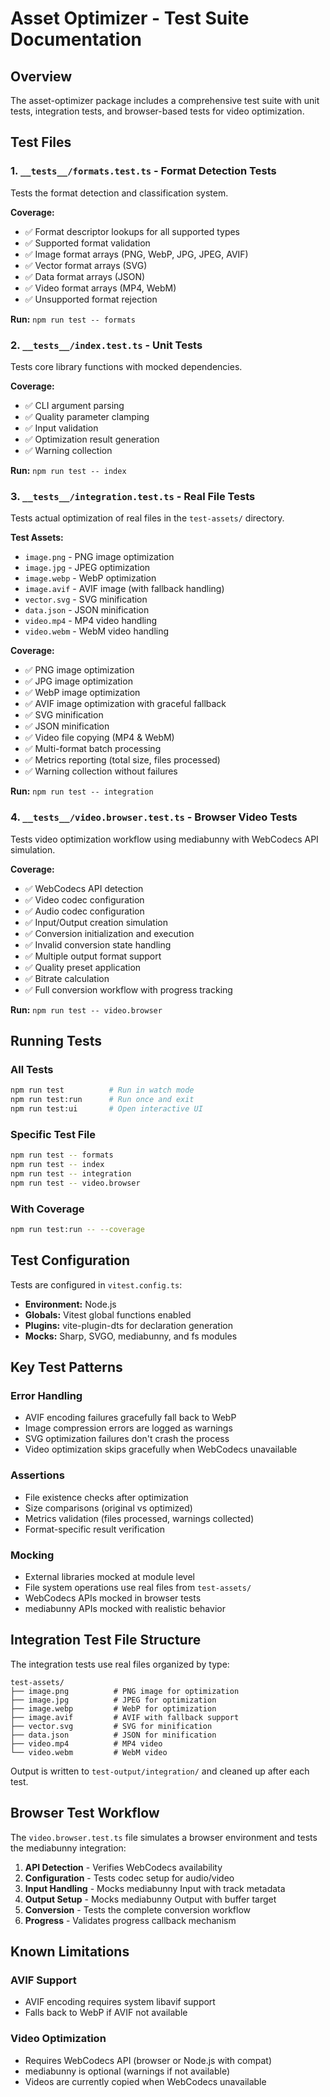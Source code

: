 # Asset Optimizer - Test Suite Documentation

## Overview

The asset-optimizer package includes a comprehensive test suite with unit tests, integration tests, and browser-based tests for video optimization.

## Test Files

### 1. `__tests__/formats.test.ts` - Format Detection Tests
Tests the format detection and classification system.

**Coverage:**
- ✅ Format descriptor lookups for all supported types
- ✅ Supported format validation
- ✅ Image format arrays (PNG, WebP, JPG, JPEG, AVIF)
- ✅ Vector format arrays (SVG)
- ✅ Data format arrays (JSON)
- ✅ Video format arrays (MP4, WebM)
- ✅ Unsupported format rejection

**Run:** `npm run test -- formats`

### 2. `__tests__/index.test.ts` - Unit Tests
Tests core library functions with mocked dependencies.

**Coverage:**
- ✅ CLI argument parsing
- ✅ Quality parameter clamping
- ✅ Input validation
- ✅ Optimization result generation
- ✅ Warning collection

**Run:** `npm run test -- index`

### 3. `__tests__/integration.test.ts` - Real File Tests
Tests actual optimization of real files in the `test-assets/` directory.

**Test Assets:**
- `image.png` - PNG image optimization
- `image.jpg` - JPEG optimization
- `image.webp` - WebP optimization
- `image.avif` - AVIF image (with fallback handling)
- `vector.svg` - SVG minification
- `data.json` - JSON minification
- `video.mp4` - MP4 video handling
- `video.webm` - WebM video handling

**Coverage:**
- ✅ PNG image optimization
- ✅ JPG image optimization
- ✅ WebP image optimization
- ✅ AVIF image optimization with graceful fallback
- ✅ SVG minification
- ✅ JSON minification
- ✅ Video file copying (MP4 & WebM)
- ✅ Multi-format batch processing
- ✅ Metrics reporting (total size, files processed)
- ✅ Warning collection without failures

**Run:** `npm run test -- integration`

### 4. `__tests__/video.browser.test.ts` - Browser Video Tests
Tests video optimization workflow using mediabunny with WebCodecs API simulation.

**Coverage:**
- ✅ WebCodecs API detection
- ✅ Video codec configuration
- ✅ Audio codec configuration
- ✅ Input/Output creation simulation
- ✅ Conversion initialization and execution
- ✅ Invalid conversion state handling
- ✅ Multiple output format support
- ✅ Quality preset application
- ✅ Bitrate calculation
- ✅ Full conversion workflow with progress tracking

**Run:** `npm run test -- video.browser`

## Running Tests

### All Tests
```bash
npm run test          # Run in watch mode
npm run test:run      # Run once and exit
npm run test:ui       # Open interactive UI
```

### Specific Test File
```bash
npm run test -- formats
npm run test -- index
npm run test -- integration
npm run test -- video.browser
```

### With Coverage
```bash
npm run test:run -- --coverage
```

## Test Configuration

Tests are configured in `vitest.config.ts`:
- **Environment:** Node.js
- **Globals:** Vitest global functions enabled
- **Plugins:** vite-plugin-dts for declaration generation
- **Mocks:** Sharp, SVGO, mediabunny, and fs modules

## Key Test Patterns

### Error Handling
- AVIF encoding failures gracefully fall back to WebP
- Image compression errors are logged as warnings
- SVG optimization failures don't crash the process
- Video optimization skips gracefully when WebCodecs unavailable

### Assertions
- File existence checks after optimization
- Size comparisons (original vs optimized)
- Metrics validation (files processed, warnings collected)
- Format-specific result verification

### Mocking
- External libraries mocked at module level
- File system operations use real files from `test-assets/`
- WebCodecs APIs mocked in browser tests
- mediabunny APIs mocked with realistic behavior

## Integration Test File Structure

The integration tests use real files organized by type:

```
test-assets/
├── image.png          # PNG image for optimization
├── image.jpg          # JPEG for optimization
├── image.webp         # WebP for optimization
├── image.avif         # AVIF with fallback support
├── vector.svg         # SVG for minification
├── data.json          # JSON for minification
├── video.mp4          # MP4 video
└── video.webm         # WebM video
```

Output is written to `test-output/integration/` and cleaned up after each test.

## Browser Test Workflow

The `video.browser.test.ts` file simulates a browser environment and tests the mediabunny integration:

1. **API Detection** - Verifies WebCodecs availability
2. **Configuration** - Tests codec setup for audio/video
3. **Input Handling** - Mocks mediabunny Input with track metadata
4. **Output Setup** - Mocks mediabunny Output with buffer target
5. **Conversion** - Tests the complete conversion workflow
6. **Progress** - Validates progress callback mechanism

## Known Limitations

### AVIF Support
- AVIF encoding requires system libavif support
- Falls back to WebP if AVIF not available

### Video Optimization
- Requires WebCodecs API (browser or Node.js with compat)
- mediabunny is optional (warnings if not available)
- Videos are currently copied when WebCodecs unavailable
